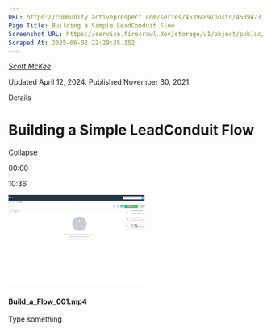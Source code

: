 ```yaml
---
URL: https://community.activeprospect.com/series/4539489/posts/4539473-building-a-simple-leadconduit-flow
Page Title: Building a Simple LeadConduit Flow
Screenshot URL: https://service.firecrawl.dev/storage/v1/object/public/media/screenshot-7585e5d8-d745-490a-8985-8dfe21040a4f.png
Scraped At: 2025-06-02 22:29:35.152
---
```



[_Scott McKee_](https://community.activeprospect.com/memberships/7557680-scott-mckee)

Updated April 12, 2024. Published November 30, 2021.

Details

# Building a Simple LeadConduit Flow

Collapse

00:00

10:36

![](images/image-1.png)

#### Build\_a\_Flow\_001.mp4

Type something
